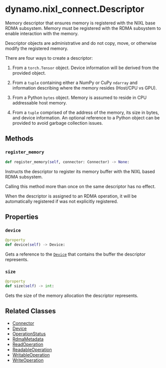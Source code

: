 <!--
SPDX-FileCopyrightText: Copyright (c) 2025 NVIDIA CORPORATION & AFFILIATES. All rights reserved.
SPDX-License-Identifier: Apache-2.0

Licensed under the Apache License, Version 2.0 (the "License");
you may not use this file except in compliance with the License.
You may obtain a copy of the License at

http://www.apache.org/licenses/LICENSE-2.0

Unless required by applicable law or agreed to in writing, software
distributed under the License is distributed on an "AS IS" BASIS,
WITHOUT WARRANTIES OR CONDITIONS OF ANY KIND, either express or implied.
See the License for the specific language governing permissions and
limitations under the License.
-->
# dynamo.nixl_connect.Descriptor

Memory descriptor that ensures memory is registered with the NIXL base RDMA subsystem.
Memory must be registered with the RDMA subsystem to enable interaction with the memory.

Descriptor objects are administrative and do not copy, move, or otherwise modify the registered memory.

There are four ways to create a descriptor:

 1. From a `torch.Tensor` object. Device information will be derived from the provided object.

 2. From a `tuple` containing either a NumPy or CuPy `ndarray` and information describing where the memory resides (Host/CPU vs GPU).

 3. From a Python `bytes` object. Memory is assumed to reside in CPU addressable host memory.

 4. From a `tuple` comprised of the address of the memory, its size in bytes, and device information.
    An optional reference to a Python object can be provided to avoid garbage collection issues.


## Methods

### `register_memory`

```python
def register_memory(self, connector: Connector) -> None:
```

Instructs the descriptor to register its memory buffer with the NIXL based RDMA subsystem.

Calling this method more than once on the same descriptor has no effect.

When the descriptor is assigned to an RDMA operation, it will be automatically registered if was not explicitly registered.


## Properties

### `device`

```python
@property
def device(self) -> Device:
```

Gets a reference to the [`Device`](device.md) that contains the buffer the descriptor represents.

### `size`

```python
@property
def size(self) -> int:
```

Gets the size of the memory allocation the descriptor represents.

## Related Classes

  - [Connector](connector.md)
  - [Device](device.md)
  - [OperationStatus](operation_status.md)
  - [RdmaMetadata](rdma_metadata.md)
  - [ReadOperation](read_operation.md)
  - [ReadableOperation](readable_operation.md)
  - [WritableOperation](writable_operation.md)
  - [WriteOperation](write_operation.md)
